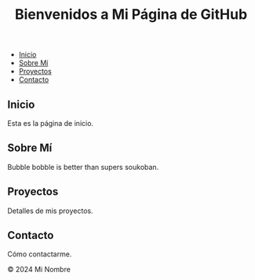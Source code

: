 
<!DOCTYPE html>
<html lang="es">
<head>
    <meta charset="UTF-8">
    <meta name="viewport" content="width=device-width, initial-scale=1.0">
    <title>Mi Página GitHub</title>
    <link rel="stylesheet" href="styles.css">
</head>
<body>
    <header>
        <h1>Bienvenidos a Mi Página de GitHub</h1>
    </header>
    <nav>
        <ul>
            <li><a href="#inicio">Inicio</a></li>
            <li><a href="#sobre-mi">Sobre Mí</a></li>
            <li><a href="#proyectos">Proyectos</a></li>
            <li><a href="#contacto">Contacto</a></li>
        </ul>
    </nav>
    <main>
        <section id="inicio">
            <h2>Inicio</h2>
            <p>Esta es la página de inicio.</p>
        </section>
        <section id="Bubble-Bobble">
            <h2>Sobre Mí</h2>
            <p>Bubble bobble is better than supers soukoban.</p>
        </section>
        <section id="proyectos">
            <h2>Proyectos</h2>
            <p>Detalles de mis proyectos.</p>
        </section>
        <section id="contacto">
            <h2>Contacto</h2>
            <p>Cómo contactarme.</p>
        </section>
    </main>
    <footer>
        <p>&copy; 2024 Mi Nombre</p>
    </footer>
</body>
</html>
